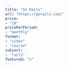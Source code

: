 ```yaml
---
title: "Go Rails"
url: "https://gorails.com/"
price: 
- "19"
pricePerPeriod: 
- "monthly"
format: 
- "video"
- "course"
subject: 
- "rails"
featured: "n"
---
```

